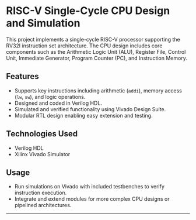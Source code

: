 # RISC-V Single-Cycle CPU Design and Simulation

This project implements a single-cycle RISC-V processor supporting the RV32I instruction set architecture. The CPU design includes core components such as the Arithmetic Logic Unit (ALU), Register File, Control Unit, Immediate Generator, Program Counter (PC), and Instruction Memory.

## Features
- Supports key instructions including arithmetic (`addi`), memory access (`lw`, `sw`), and logic operations.
- Designed and coded in Verilog HDL.
- Simulated and verified functionality using Vivado Design Suite.
- Modular RTL design enabling easy extension and testing.

## Technologies Used
- Verilog HDL
- Xilinx Vivado Simulator

## Usage
- Run simulations on Vivado with included testbenches to verify instruction execution.
- Integrate and extend modules for more complex CPU designs or pipelined architectures.

---
